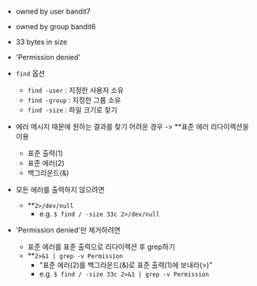 - owned by user bandit7
- owned by group bandit6
- 33 bytes in size
- 'Permission denied'

- `find` 옵션
	- `find -user` : 지정한 사용자 소유
	- `find -group` : 지정한 그룹 소유
	- `find -size` : 파일 크기로 찾기


- 에러 메시지 때문에 원하는 결과를 찾기 어려운 경우 -> **표준 에러 리다이렉션을 이용
	- 표준 출력(1)
	- 표준 에러(2)
	- 백그라운드(&)

- 모든 에러를 출력하지 않으려면
	- **`2>/dev/null`
		- e.g. `$ find / -size 33c 2>/dev/null`
- 'Permission denied'만 제거하려면
	- 표준 에러를 표준 출력으로 리다이렉션 후 grep하기
	- **`2>&1 | grep -v Permission`
		- "표준 에러(2)를 백그라운드(&)로 표준 출력(1)에 보내라(>)"
		- e.g. `$ find / -size 33c 2>&1 | grep -v Permission`

